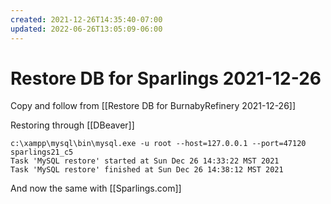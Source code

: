 ```yaml
---
created: 2021-12-26T14:35:40-07:00
updated: 2022-06-26T13:05:09-06:00
---
```

# Restore DB for Sparlings 2021-12-26

Copy and follow from [[Restore DB for BurnabyRefinery 2021-12-26]]

Restoring through [[DBeaver]]

```shell
c:\xampp\mysql\bin\mysql.exe -u root --host=127.0.0.1 --port=47120 sparlings21_c5
Task 'MySQL restore' started at Sun Dec 26 14:33:22 MST 2021
Task 'MySQL restore' finished at Sun Dec 26 14:38:12 MST 2021
```

And now the same with [[Sparlings.com]]


